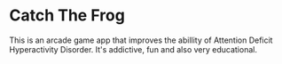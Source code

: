 # Catch The Frog
 
This is an arcade game app that improves the abillity of Attention Deficit Hyperactivity Disorder. It's addictive, fun and also very educational.
